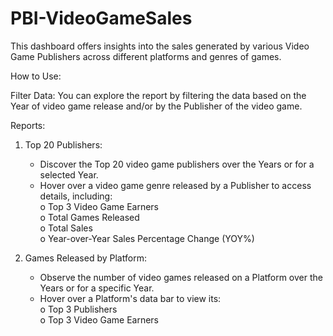 # PBI-VideoGameSales
This dashboard offers insights into the sales generated by various Video Game Publishers across different platforms and genres of games.

How to Use:

Filter Data:
You can explore the report by filtering the data based on the Year of video game release and/or by the Publisher of the video game.

Reports:
1. Top 20 Publishers:
    - Discover the Top 20 video game publishers over the Years or for a selected Year.
    - Hover over a video game genre released by a Publisher to access details, including: \
      o Top 3 Video Game Earners \
      o Total Games Released \
      o Total Sales \
      o Year-over-Year Sales Percentage Change (YOY%)

2. Games Released by Platform:
    - Observe the number of video games released on a Platform over the Years or for a specific Year.
    - Hover over a Platform's data bar to view its: \
      o Top 3 Publishers \
      o Top 3 Video Game Earners
